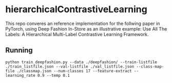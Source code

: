 # hierarchicalContrastiveLearning
This repo converes an reference implementation for the follwing paper in PyTorch, using Deep Fashion In-Store as an illustrative example:
Use All The Labels: A Hierarchical Multi-Label Contrastive Learning Framework.

## Running
```
python train_deepfashion.py --data ./deepfashion/ --train-listfile ./train_listfile.json --val-listfile ./val_listfile.json --class-map-file ./classmap.json --num-classes 17 --feature-extract --learning_rate 0.9 --temp 0.1

```

